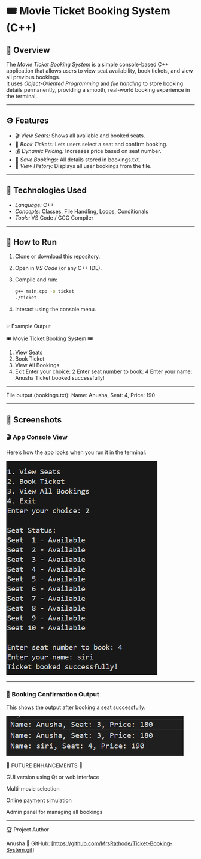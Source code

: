# 🎟 Movie Ticket Booking System (C++)

## 📖 Overview

The _Movie Ticket Booking System_ is a simple console-based C++ application that allows users to view seat availability, book tickets, and view all previous bookings.  
It uses _Object-Oriented Programming_ and _file handling_ to store booking details permanently, providing a smooth, real-world booking experience in the terminal.

---

## ⚙ Features

- 🎬 _View Seats:_ Shows all available and booked seats.
- 💺 _Book Tickets:_ Lets users select a seat and confirm booking.
- 💰 _Dynamic Pricing:_ Increases price based on seat number.
- 🧾 _Save Bookings:_ All details stored in bookings.txt.
- 📂 _View History:_ Displays all user bookings from the file.

---

## 🧠 Technologies Used

- _Language:_ C++
- _Concepts:_ Classes, File Handling, Loops, Conditionals
- _Tools:_ VS Code / GCC Compiler

---

## 🚀 How to Run

1. Clone or download this repository.
2. Open in _VS Code_ (or any C++ IDE).
3. Compile and run:

   ```bash
   g++ main.cpp -o ticket
   ./ticket

   ```

4. Interact using the console menu.
   ```

   ```

💡 Example Output

🎟 Movie Ticket Booking System 🎟

1. View Seats
2. Book Ticket
3. View All Bookings
4. Exit
   Enter your choice: 2
   Enter seat number to book: 4
   Enter your name: Anusha
   Ticket booked successfully!

---

File output (bookings.txt):
Name: Anusha, Seat: 4, Price: 190

---

## 📸 Screenshots

### 🎬 App Console View

Here’s how the app looks when you run it in the terminal:

![Console Screenshot](screenshots/1.png)

---

### 🧾 Booking Confirmation Output

This shows the output after booking a seat successfully:

![Booking Screenshot](screenshots/2.png)

🌟 FUTURE ENHANCEMENTS 🌟

GUI version using Qt or web interface

Multi-movie selection

Online payment simulation

Admin panel for managing all bookings

---

🏆 Project Author

Anusha
🔗 GitHub: [https://github.com/MrsRathode/Ticket-Booking-System.git]
